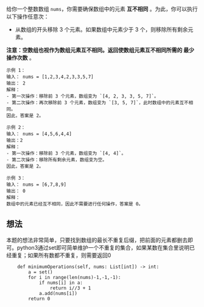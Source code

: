 给你一个整数数组 `nums`，你需要确保数组中的元素 **互不相同** 。为此，你可以执行以下操作任意次：

- 从数组的开头移除 3 个元素。如果数组中元素少于 3 个，则移除所有剩余元素。

**注意：空数组也视作为数组元素互不相同。返回使数组元素互不相同所需的 最少操作次数** 。

	示例 1：
	输入： nums = [1,2,3,4,2,3,3,5,7]
	输出： 2
	解释：
	- 第一次操作：移除前 3 个元素，数组变为 `[4, 2, 3, 3, 5, 7]`。
	- 第二次操作：再次移除前 3 个元素，数组变为 `[3, 5, 7]`，此时数组中的元素互不相同。
	因此，答案是 2。

	示例 2：
	输入： nums = [4,5,6,4,4]
	输出：2
	解释：
	- 第一次操作：移除前 3 个元素，数组变为 `[4, 4]`。
	- 第二次操作：移除所有剩余元素，数组变为空。
	因此，答案是 2。

	示例 3：
	输入： nums = [6,7,8,9]
	输出： 0
	解释：
	数组中的元素已经互不相同，因此不需要进行任何操作，答案是 0。

## 想法

本题的想法非常简单，只要找到数组的最长不重复后缀，把前面的元素都删去即可。python3通过set即可简单维护一个不重复的集合，如果某数在集合里说明已经重复；如果所有数都不重复，则需要返回0

	    def minimumOperations(self, nums: List[int]) -> int:
	        a = set()
	        for i in range(len(nums)-1,-1,-1):
	            if nums[i] in a:
	                return i//3 + 1
	            a.add(nums[i])
	        return 0